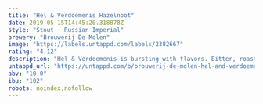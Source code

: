 ```yaml
---
title: "Hel & Verdoemenis Hazelnoot"
date: 2019-05-15T14:45:20.318878Z
style: "Stout - Russian Imperial"
brewery: "Brouwerij De Molen"
image: "https://labels.untappd.com/labels/2382667"
rating: "4.12"
description: "Hel & Verdoemenis is bursting with flavors. Bitter, roasted, chocolate, coffee. All times 2. It's this why it's our Flag Ship and best selling Imperial Stout. For this edition we added hazelnut to add even an extra dimension. Flavour indication: chocolate, coffee Translates as  Hell & Damnation Hazelnut "
untappd_url: "https://untappd.com/b/brouwerij-de-molen-hel-and-verdoemenis-hazelnoot/2382667"
abv: "10.0"
ibu: "102"
robots: noindex,nofollow
---
```

